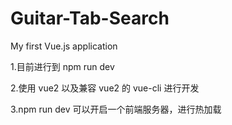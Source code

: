 # Guitar-Tab-Search

My first Vue.js application

1.目前进行到 npm run dev

2.使用 vue2 以及兼容 vue2 的 vue-cli 进行开发

3.npm run dev 可以开启一个前端服务器，进行热加载
